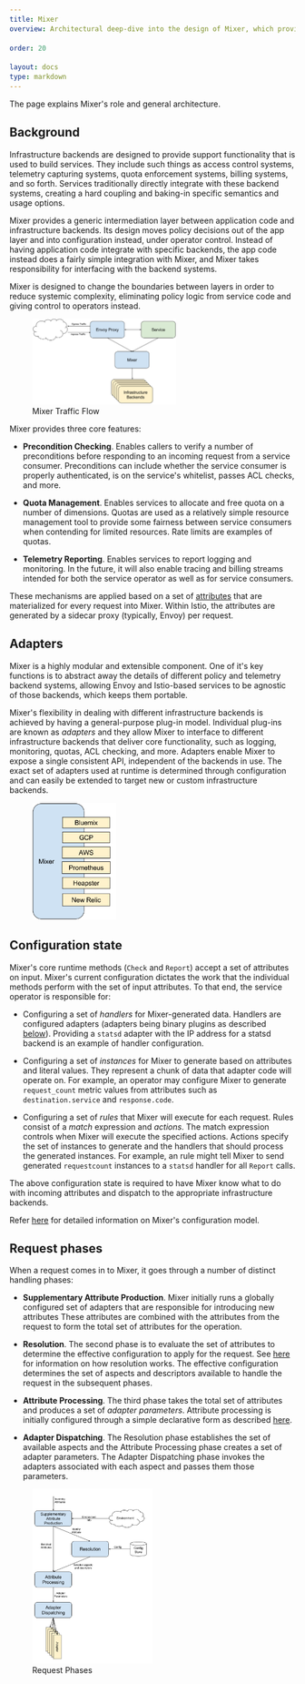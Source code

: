 ```yaml
---
title: Mixer
overview: Architectural deep-dive into the design of Mixer, which provides the policy and control mechanisms within the service mesh.
              
order: 20

layout: docs
type: markdown
---
```


The page explains Mixer's role and general architecture.

## Background

Infrastructure backends are designed to provide support functionality that is
used to build services. They include such things as access control systems,
telemetry capturing systems, quota enforcement systems, billing systems, and so
forth. Services traditionally directly integrate with these backend systems,
creating a hard coupling and baking-in specific semantics and usage options.

Mixer provides a generic intermediation layer between application code and
infrastructure backends. Its design moves policy decisions out of the app layer
and into configuration instead, under operator control. Instead of having
application code integrate with specific backends, the app code instead does a
fairly simple integration with Mixer, and Mixer takes responsibility for
interfacing with the backend systems.

Mixer is designed to change the boundaries between layers in order to reduce
systemic complexity, eliminating policy logic from service code and giving
control to operators instead.

<figure><img style="max-width:60%;" src="./img/mixer/traffic.svg" alt="Showing
the flow of traffic through Mixer." title="Mixer Traffic Flow" />
<figcaption>Mixer Traffic Flow</figcaption></figure>

Mixer provides three core features:

- **Precondition Checking**. Enables callers to verify a number of preconditions
  before responding to an incoming request from a service consumer.
  Preconditions can include whether the service consumer is properly
  authenticated, is on the service's whitelist, passes ACL checks, and more.

- **Quota Management**. Enables services to allocate and free quota on a number
  of dimensions. Quotas are used as a relatively simple resource management tool
  to provide some fairness between service consumers when contending for limited
  resources. Rate limits are examples of quotas.

- **Telemetry Reporting**. Enables services to report logging and monitoring. In
  the future, it will also enable tracing and billing streams intended for both
  the service operator as well as for service consumers.

These mechanisms are applied based on a set of [attributes](./attributes.html)
that are materialized for every request into Mixer. Within Istio, the attributes
are generated by a sidecar proxy (typically, Envoy) per request.

## Adapters

Mixer is a highly modular and extensible component. One of it's key functions is
to abstract away the details of different policy and telemetry backend systems,
allowing Envoy and Istio-based services to be agnostic of those backends, which
keeps them portable.

Mixer's flexibility in dealing with different infrastructure backends is
achieved by having a general-purpose plug-in model. Individual plug-ins are
known as *adapters* and they allow Mixer to interface to different
infrastructure backends that deliver core functionality, such as logging,
monitoring, quotas, ACL checking, and more. Adapters enable Mixer to expose a
single consistent API, independent of the backends in use. The exact set of
adapters used at runtime is determined through configuration and can easily be
extended to target new or custom infrastructure backends.

<figure><img style="max-width:35%;" src="./img/mixer/adapters.svg" alt="Showing
Mixer with adapters." title="Mixer and its Adapters" /></figure>

## Configuration state

Mixer's core runtime methods (`Check` and `Report`) accept a set of attributes
on input. Mixer's current configuration dictates the work that the individual
methods perform with the set of input attributes. To that end, the service
operator is responsible for:

- Configuring a set of *handlers* for Mixer-generated data. Handlers are
  configured adapters (adapters being binary plugins as described
  [below](#adapters)). Providing a `statsd` adapter with the IP address for a
  statsd backend is an example of handler configuration.

- Configuring a set of *instances* for Mixer to generate based on attributes and
  literal values. They represent a chunk of data that adapter code will operate
  on. For example, an operator may configure Mixer to generate `request_count`
  metric values from attributes such as `destination.service` and
  `response.code`.

- Configuring a set of *rules* that Mixer will execute for each request. Rules
  consist of a *match* expression and *actions*. The match expression controls
  when Mixer will execute the specified actions. Actions specify the set of
  instances to generate and the handlers that should process the generated
  instances. For example, an rule might tell Mixer to send generated
  `requestcount` instances to a `statsd` handler for all `Report` calls.

The above configuration state is required to have Mixer know what to do with
incoming attributes and dispatch to the appropriate infrastructure backends.

Refer [here](./mixer-config.html) for detailed information on Mixer's
configuration model.

## Request phases

When a request comes in to Mixer, it goes through a number of distinct handling
phases:

- **Supplementary Attribute Production**. Mixer initially runs a globally
  configured set of adapters that are responsible for introducing new attributes
  These attributes are combined with the attributes from the request to form the
  total set of attributes for the operation.

- **Resolution**. The second phase is to evaluate the set of attributes to
  determine the effective configuration to apply for the request. See
  [here](./mixer-config.html#resolution) for information on how resolution
  works. The effective configuration determines the set of aspects and
  descriptors available to handle the request in the subsequent phases.

- **Attribute Processing**. The third phase takes the total set of attributes
  and produces a set of *adapter parameters*. Attribute processing is initially
  configured through a simple declarative form as described
  [here](./mixer-config.html).

- **Adapter Dispatching**. The Resolution phase establishes the set of available
  aspects and the Attribute Processing phase creates a set of adapter
  parameters. The Adapter Dispatching phase invokes the adapters associated with
  each aspect and passes them those parameters.

<figure><img style="max-width:50%;" src="./img/mixer/phases.svg" alt="Phases of
Mixer request processing." title="Request Phases" /> <figcaption>Request
Phases</figcaption></figure>
